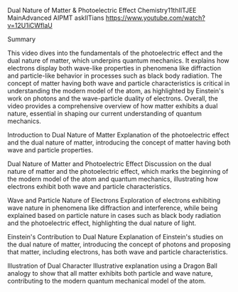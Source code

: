 Dual Nature of Matter & Photoelectric Effect Chemistry11thIITJEE MainAdvanced AIPMT askIITians
https://www.youtube.com/watch?v=12U1iCWflaU

Summary

This video dives into the fundamentals of the photoelectric effect and the dual nature of matter, which underpins quantum mechanics. It explains how electrons display both wave-like properties in phenomena like diffraction and particle-like behavior in processes such as black body radiation. The concept of matter having both wave and particle characteristics is critical in understanding the modern model of the atom, as highlighted by Einstein's work on photons and the wave-particle duality of electrons. Overall, the video provides a comprehensive overview of how matter exhibits a dual nature, essential in shaping our current understanding of quantum mechanics.


Introduction to Dual Nature of Matter
Explanation of the photoelectric effect and the dual nature of matter, introducing the concept of matter having both wave and particle properties.

Dual Nature of Matter and Photoelectric Effect
Discussion on the dual nature of matter and the photoelectric effect, which marks the beginning of the modern model of the atom and quantum mechanics, illustrating how electrons exhibit both wave and particle characteristics.

Wave and Particle Nature of Electrons
Exploration of electrons exhibiting wave nature in phenomena like diffraction and interference, while being explained based on particle nature in cases such as black body radiation and the photoelectric effect, highlighting the dual nature of light.

Einstein's Contribution to Dual Nature
Explanation of Einstein's studies on the dual nature of matter, introducing the concept of photons and proposing that matter, including electrons, has both wave and particle characteristics.

Illustration of Dual Character
Illustrative explanation using a Dragon Ball analogy to show that all matter exhibits both particle and wave nature, contributing to the modern quantum mechanical model of the atom.